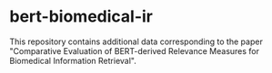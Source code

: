 # bert-biomedical-ir
This repository contains additional data corresponding to the paper "Comparative Evaluation of BERT-derived Relevance Measures for Biomedical Information Retrieval".
